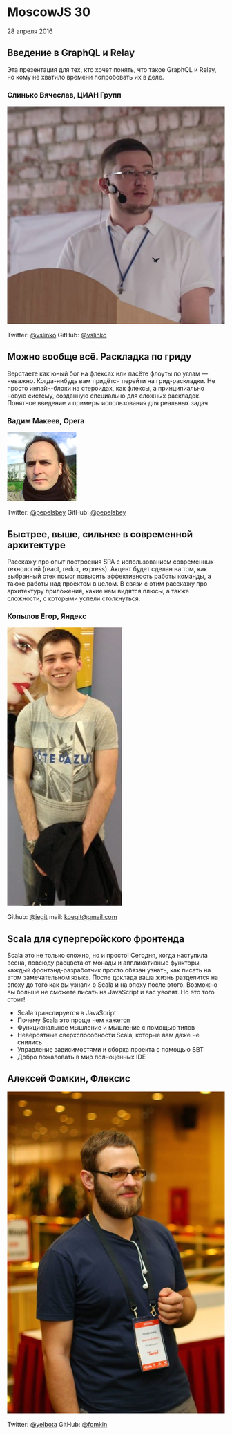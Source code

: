 # MoscowJS 30
28 апреля 2016

## Введение в GraphQL и Relay

Эта презентация для тех, кто хочет понять, что такое GraphQL и Relay,
но кому не хватило времени попробовать их в деле.

### Слинько Вячеслав, ЦИАН Групп

![Слинько Вячеслав](/images/speakers/vslinko.jpg)

Twitter: [@vslinko](https://twitter.com/vslinko)
GitHub: [@vslinko](https://github.com/vslinko)

## Можно вообще всё. Раскладка по гриду

Верстаете как юный бог на флексах или пасёте флоуты по углам — неважно. Когда-нибудь вам придётся перейти на грид-раскладки. Не просто инлайн-блоки на стероидах, как флексы, а принципиально новую систему, созданную специально для сложных раскладок. Понятное введение и примеры использования для реальных задач.

### Вадим Макеев, Opera

![Вадим Макеев](/images/speakers/pepelsbey.jpg)

Twitter: [@pepelsbey](https://twitter.com/pepelsbey)
GitHub: [@pepelsbey](https://github.com/pepelsbey)

## Быстрее, выше, сильнее в современной архитектуре

Расскажу про опыт построения SPA с использованием современных технологий (react, redux, express). Акцент будет сделан на том, как выбранный стек помог повысить эффективность работы команды, а также работы над проектом в целом. В связи с этим расскажу про архитектуру приложения, какие нам видятся плюсы, а также сложности, с которыми успели столкнуться.

###  Копылов Егор, Яндекс

![Egor Kopylov](/images/speakers/iegit.jpg)

Github: [@iegit](https://github.com/iegit)
mail: koegit@gmail.com

## Scala для супергеройского фронтенда

Scala это не только сложно, но и просто! Сегодня, когда наступила весна, повсюду расцветают монады и аппликативные функторы, каждый фронтэнд-разработчик просто обязан узнать, как писать на этом замечательном языке. После доклада ваша жизнь разделится на эпоху до того как вы узнали о Scala и на эпоху после этого. Возможно вы больше не сможете писать на JavaScript и вас уволят. Но это того стоит!

 * Scala транслируется в JavaScript
 * Почему Scala это проще чем кажется
 * Функциональное мышление и мышление с помощью типов
 * Невероятные сверхспособности Scala, которые вам даже не снились
 * Управление зависимостями и сборка проекта с помощью SBT
 * Добро пожаловать в мир полноценных IDE
 
## Алексей Фомкин, Флексис  

![Aleksey Fomkin](/images/speakers/fomkin.jpg)

Twitter: [@yelbota](https://twitter.com/yelbota)
GitHub: [@fomkin](https://github.com/fomkin)
